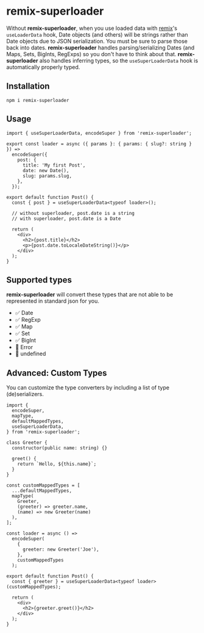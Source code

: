 # remix-superloader

Without **remix-superloader**, when you use loaded data with [remix](https://remix.run/)'s `useLoaderData` hook, Date objects (and others) will be strings rather than Date objects due to JSON serialization. You must be sure to parse those back into dates. **remix-superloader** handles parsing/serializing Dates (and Maps, Sets, BigInts, RegExps) so you don't have to think about that. **remix-superloader** also handles inferring types, so the `useSuperLoaderData` hook is automatically properly typed.

## Installation

```shell
npm i remix-superloader
```

## Usage

```tsx
import { useSuperLoaderData, encodeSuper } from 'remix-superloader';

export const loader = async ({ params }: { params: { slug?: string } }) =>
  encodeSuper({
    post: {
      title: 'My first Post',
      date: new Date(),
      slug: params.slug,
    },
  });

export default function Post() {
  const { post } = useSuperLoaderData<typeof loader>();

  // without superloader, post.date is a string
  // with superloader, post.date is a Date

  return (
    <div>
      <h2>{post.title}</h2>
      <p>{post.date.toLocaleDateString()}</p>
    </div>
  );
}
```

## Supported types

**remix-superloader** will convert these types that are not able to be represented in standard json for you.

- ✅ Date
- ✅ RegExp
- ✅ Map
- ✅ Set
- ✅ BigInt
- 🚫 Error
- 🚫 undefined

## Advanced: Custom Types

You can customize the type converters by including a list of type (de)serializers.

```tsx
import {
  encodeSuper,
  mapType,
  defaultMappedTypes,
  useSuperLoaderData,
} from 'remix-superloader';

class Greeter {
  constructor(public name: string) {}

  greet() {
    return `Hello, ${this.name}`;
  }
}

const customMappedTypes = [
  ...defaultMappedTypes,
  mapType(
    Greeter,
    (greeter) => greeter.name,
    (name) => new Greeter(name)
  ),
];

const loader = async () =>
  encodeSuper(
    {
      greeter: new Greeter('Joe'),
    },
    customMappedTypes
  );

export default function Post() {
  const { greeter } = useSuperLoaderData<typeof loader>(customMappedTypes);

  return (
    <div>
      <h2>{greeter.greet()}</h2>
    </div>
  );
}
```
